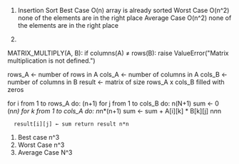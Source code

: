 1. Insertion Sort
Best Case O(n) array is already sorted
Worst Case O(n^2) none of the elements are in the right place
Average Case O(n^2) none of the elements are in the right place

2.  
MATRIX_MULTIPLY(A, B): 
  if columns(A) ≠ rows(B): 
    raise ValueError("Matrix multiplication is not defined.") 

  rows_A ← number of rows in A 
  cols_A ← number of columns in A 
  cols_B ← number of columns in B 
  result ← matrix of size rows_A x cols_B filled with zeros 

  for i from 1 to rows_A do: (n+1)
    for j from 1 to cols_B do: n(N+1)
      sum ← 0 (n*n)
      for k from 1 to cols_A do: n*n*(n+1)
        sum ← sum + A[i][k] * B[k][j]  n*n*n

      result[i][j] ← sum return result n*n

1. Best case n^3 
2. Worst Case n^3
3. Average Case N^3
